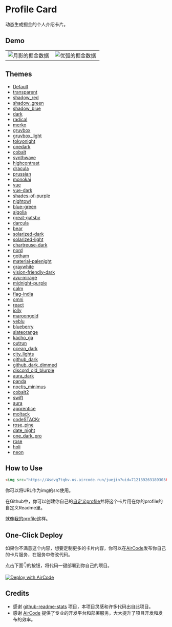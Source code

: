 # Profile Card

动态生成掘金的个人介绍卡片。

## Demo

<table>
  <tr>
    <td><img src="https://4sdvg7tqbv.us.aircode.run/juejin?uid=712139263189303&hide_border=true" alt="月影的掘金数据" style="zoom:100%;" align="left"/></td>
    <td><img src="https://4sdvg7tqbv.us.aircode.run/juejin?uid=852876722177533&theme=algolia&hide_border=true" alt="优弧的掘金数据" style="zoom:100%;" align="left"/></td>
  </tr>
</table>

## Themes

- [Default](https://4sdvg7tqbv.us.aircode.run/juejin?uid=712139263189303)
- [transparent](https://4sdvg7tqbv.us.aircode.run/juejin?uid=712139263189303&theme=transparent)
- [shadow_red](https://4sdvg7tqbv.us.aircode.run/juejin?uid=712139263189303&theme=shadow_red)
- [shadow_green](https://4sdvg7tqbv.us.aircode.run/juejin?uid=712139263189303&theme=shadow_green)
- [shadow_blue](https://4sdvg7tqbv.us.aircode.run/juejin?uid=712139263189303&theme=shadow_blue)
- [dark](https://4sdvg7tqbv.us.aircode.run/juejin?uid=712139263189303&theme=dark)
- [radical](https://4sdvg7tqbv.us.aircode.run/juejin?uid=712139263189303&theme=radical)
- [merko](https://4sdvg7tqbv.us.aircode.run/juejin?uid=712139263189303&theme=merko)
- [gruvbox](https://4sdvg7tqbv.us.aircode.run/juejin?uid=712139263189303&theme=gruvbox)
- [gruvbox_light](https://4sdvg7tqbv.us.aircode.run/juejin?uid=712139263189303&theme=gruvbox_light)
- [tokyonight](https://4sdvg7tqbv.us.aircode.run/juejin?uid=712139263189303&theme=tokyonight)
- [onedark](https://4sdvg7tqbv.us.aircode.run/juejin?uid=712139263189303&theme=onedark)
- [cobalt](https://4sdvg7tqbv.us.aircode.run/juejin?uid=712139263189303&theme=cobalt)
- [synthwave](https://4sdvg7tqbv.us.aircode.run/juejin?uid=712139263189303&theme=synthwave)
- [highcontrast](https://4sdvg7tqbv.us.aircode.run/juejin?uid=712139263189303&theme=highcontrast)
- [dracula](https://4sdvg7tqbv.us.aircode.run/juejin?uid=712139263189303&theme=dracula)
- [prussian](https://4sdvg7tqbv.us.aircode.run/juejin?uid=712139263189303&theme=prussian)
- [monokai](https://4sdvg7tqbv.us.aircode.run/juejin?uid=712139263189303&theme=monokai)
- [vue](https://4sdvg7tqbv.us.aircode.run/juejin?uid=712139263189303&theme=vue)
- [vue-dark](https://4sdvg7tqbv.us.aircode.run/juejin?uid=712139263189303&theme=vue-dark)
- [shades-of-purple](https://4sdvg7tqbv.us.aircode.run/juejin?uid=712139263189303&theme=shades-of-purple)
- [nightowl](https://4sdvg7tqbv.us.aircode.run/juejin?uid=712139263189303&theme=nightowl)
- [blue-green](https://4sdvg7tqbv.us.aircode.run/juejin?uid=712139263189303&theme=blue-green)
- [algolia](https://4sdvg7tqbv.us.aircode.run/juejin?uid=712139263189303&theme=algolia)
- [great-gatsby](https://4sdvg7tqbv.us.aircode.run/juejin?uid=712139263189303&theme=great-gatsby)
- [darcula](https://4sdvg7tqbv.us.aircode.run/juejin?uid=712139263189303&theme=darcula)
- [bear](https://4sdvg7tqbv.us.aircode.run/juejin?uid=712139263189303&theme=bear)
- [solarized-dark](https://4sdvg7tqbv.us.aircode.run/juejin?uid=712139263189303&theme=solarized-dark)
- [solarized-light](https://4sdvg7tqbv.us.aircode.run/juejin?uid=712139263189303&theme=solarized-light)
- [chartreuse-dark](https://4sdvg7tqbv.us.aircode.run/juejin?uid=712139263189303&theme=chartreuse-dark)
- [nord](https://4sdvg7tqbv.us.aircode.run/juejin?uid=712139263189303&theme=nord)
- [gotham](https://4sdvg7tqbv.us.aircode.run/juejin?uid=712139263189303&theme=gotham)
- [material-palenight](https://4sdvg7tqbv.us.aircode.run/juejin?uid=712139263189303&theme=material-palenight)
- [graywhite](https://4sdvg7tqbv.us.aircode.run/juejin?uid=712139263189303&theme=graywhite)
- [vision-friendly-dark](https://4sdvg7tqbv.us.aircode.run/juejin?uid=712139263189303&theme=vision-friendly-dark)
- [ayu-mirage](https://4sdvg7tqbv.us.aircode.run/juejin?uid=712139263189303&theme=ayu-mirage)
- [midnight-purple](https://4sdvg7tqbv.us.aircode.run/juejin?uid=712139263189303&theme=midnight-purple)
- [calm](https://4sdvg7tqbv.us.aircode.run/juejin?uid=712139263189303&theme=calm)
- [flag-india](https://4sdvg7tqbv.us.aircode.run/juejin?uid=712139263189303&theme=flag-india)
- [omni](https://4sdvg7tqbv.us.aircode.run/juejin?uid=712139263189303&theme=omni)
- [react](https://4sdvg7tqbv.us.aircode.run/juejin?uid=712139263189303&theme=react)
- [jolly](https://4sdvg7tqbv.us.aircode.run/juejin?uid=712139263189303&theme=jolly)
- [maroongold](https://4sdvg7tqbv.us.aircode.run/juejin?uid=712139263189303&theme=maroongold)
- [yeblu](https://4sdvg7tqbv.us.aircode.run/juejin?uid=712139263189303&theme=yeblu)
- [blueberry](https://4sdvg7tqbv.us.aircode.run/juejin?uid=712139263189303&theme=blueberry)
- [slateorange](https://4sdvg7tqbv.us.aircode.run/juejin?uid=712139263189303&theme=slateorange)
- [kacho_ga](https://4sdvg7tqbv.us.aircode.run/juejin?uid=712139263189303&theme=kacho_ga)
- [outrun](https://4sdvg7tqbv.us.aircode.run/juejin?uid=712139263189303&theme=outrun)
- [ocean_dark](https://4sdvg7tqbv.us.aircode.run/juejin?uid=712139263189303&theme=ocean_dark)
- [city_lights](https://4sdvg7tqbv.us.aircode.run/juejin?uid=712139263189303&theme=city_lights)
- [github_dark](https://4sdvg7tqbv.us.aircode.run/juejin?uid=712139263189303&theme=github_dark)
- [github_dark_dimmed](https://4sdvg7tqbv.us.aircode.run/juejin?uid=712139263189303&theme=github_dark_dimmed)
- [discord_old_blurple](https://4sdvg7tqbv.us.aircode.run/juejin?uid=712139263189303&theme=discord_old_blurple)
- [aura_dark](https://4sdvg7tqbv.us.aircode.run/juejin?uid=712139263189303&theme=aura_dark)
- [panda](https://4sdvg7tqbv.us.aircode.run/juejin?uid=712139263189303&theme=panda)
- [noctis_minimus](https://4sdvg7tqbv.us.aircode.run/juejin?uid=712139263189303&theme=noctis_minimus)
- [cobalt2](https://4sdvg7tqbv.us.aircode.run/juejin?uid=712139263189303&theme=cobalt2)
- [swift](https://4sdvg7tqbv.us.aircode.run/juejin?uid=712139263189303&theme=swift)
- [aura](https://4sdvg7tqbv.us.aircode.run/juejin?uid=712139263189303&theme=aura)
- [apprentice](https://4sdvg7tqbv.us.aircode.run/juejin?uid=712139263189303&theme=apprentice)
- [moltack](https://4sdvg7tqbv.us.aircode.run/juejin?uid=712139263189303&theme=moltack)
- [codeSTACKr](https://4sdvg7tqbv.us.aircode.run/juejin?uid=712139263189303&theme=codeSTACKr)
- [rose_pine](https://4sdvg7tqbv.us.aircode.run/juejin?uid=712139263189303&theme=rose_pine)
- [date_night](https://4sdvg7tqbv.us.aircode.run/juejin?uid=712139263189303&theme=date_night)
- [one_dark_pro](https://4sdvg7tqbv.us.aircode.run/juejin?uid=712139263189303&theme=one_dark_pro)
- [rose](https://4sdvg7tqbv.us.aircode.run/juejin?uid=712139263189303&theme=rose)
- [holi](https://4sdvg7tqbv.us.aircode.run/juejin?uid=712139263189303&theme=holi)
- [neon](https://4sdvg7tqbv.us.aircode.run/juejin?uid=712139263189303&theme=neon)

## How to Use

```html
<img src="https://4sdvg7tqbv.us.aircode.run/juejin?uid=712139263189303&hide_border=true" alt="月影的掘金数据" style="zoom:100%;" align="left"/>
```

你可以将URL作为img的src使用。

在Github中，你可以创建你自己的[自定义profile](https://docs.github.com/en/account-and-profile/setting-up-and-managing-your-github-profile/customizing-your-profile/managing-your-profile-readme)并将这个卡片用在你的profile的自定义Readme里。

就像[我的profile](https://github.com/akira-cn)这样。

## One-Click Deploy

如果你不满意这个内容，想要定制更多的卡片内容，你可以在[AirCode](https://aircode.io)发布你自己的卡片服务，在服务中修改代码。

点击下面👇的按钮，将代码一键部署到你自己的项目。

[![Deploy with AirCode](https://vercel.com/button)](https://aircode.io/dashboard?share_shareId=eh4pwat5qg&share_name=juejin%20user%20state&share_runtime=node/v16)

## Credits

- 感谢 [github-readme-stats](https://github.com/anuraghazra/github-readme-stats) 项目，本项目灵感和许多代码出自此项目。
- 感谢 [AirCode](https://aircode.io) 提供了专业的开发平台和部署服务，大大提升了项目开发和发布的效率。
